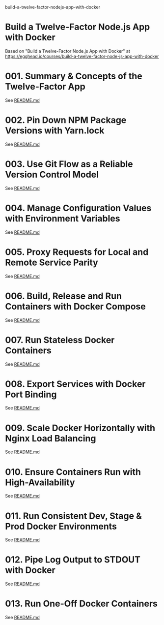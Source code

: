 build-a-twelve-factor-nodejs-app-with-docker
# Build a Twelve-Factor Node.js App with Docker

Based on "Build a Twelve-Factor Node.js App with Docker" at https://egghead.io/courses/build-a-twelve-factor-node-js-app-with-docker 

# 001. Summary & Concepts of the Twelve-Factor App

See [README.md](./001/README.md)

# 002. Pin Down NPM Package Versions with Yarn.lock

See [README.md](./002/README.md)

# 003. Use Git Flow as a Reliable Version Control Model

See [README.md](./003/README.md)

# 004. Manage Configuration Values with Environment Variables

See [README.md](./004/README.md)

# 005. Proxy Requests for Local and Remote Service Parity

See [README.md](./005/README.md)

# 006. Build, Release and Run Containers with Docker Compose

See [README.md](./006/README.md)

# 007. Run Stateless Docker Containers

See [README.md](./007/README.md)

# 008. Export Services with Docker Port Binding

See [README.md](./008/README.md)

# 009. Scale Docker Horizontally with Nginx Load Balancing

See [README.md](./009/README.md)

# 010. Ensure Containers Run with High-Availability

See [README.md](./010/README.md)

# 011. Run Consistent Dev, Stage & Prod Docker Environments

See [README.md](./011/README.md)

# 012. Pipe Log Output to STDOUT with Docker

See [README.md](./012/README.md)

# 013. Run One-Off Docker Containers

See [README.md](./013/README.md)

